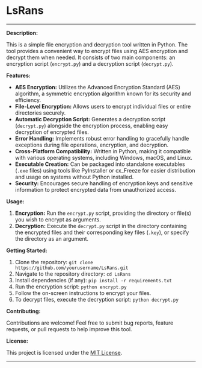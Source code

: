 # LsRans
---

**Description:**

This is a simple file encryption and decryption tool written in Python. The tool provides a convenient way to encrypt files using AES encryption and decrypt them when needed. It consists of two main components: an encryption script (`encrypt.py`) and a decryption script (`decrypt.py`).

**Features:**

- **AES Encryption:** Utilizes the Advanced Encryption Standard (AES) algorithm, a symmetric encryption algorithm known for its security and efficiency.
- **File-Level Encryption:** Allows users to encrypt individual files or entire directories securely.
- **Automatic Decryption Script:** Generates a decryption script (`decrypt.py`) alongside the encryption process, enabling easy decryption of encrypted files.
- **Error Handling:** Implements robust error handling to gracefully handle exceptions during file operations, encryption, and decryption.
- **Cross-Platform Compatibility:** Written in Python, making it compatible with various operating systems, including Windows, macOS, and Linux.
- **Executable Creation:** Can be packaged into standalone executables (`.exe` files) using tools like PyInstaller or cx_Freeze for easier distribution and usage on systems without Python installed.
- **Security:** Encourages secure handling of encryption keys and sensitive information to protect encrypted data from unauthorized access.

**Usage:**

1. **Encryption:** Run the `encrypt.py` script, providing the directory or file(s) you wish to encrypt as arguments.
2. **Decryption:** Execute the `decrypt.py` script in the directory containing the encrypted files and their corresponding key files (`.key`), or specify the directory as an argument.

**Getting Started:**

1. Clone the repository: `git clone https://github.com/yourusername/LsRans.git`
2. Navigate to the repository directory: `cd LsRans`
3. Install dependencies (if any): `pip install -r requirements.txt`
4. Run the encryption script: `python encrypt.py`
5. Follow the on-screen instructions to encrypt your files.
6. To decrypt files, execute the decryption script: `python decrypt.py`

**Contributing:**

Contributions are welcome! Feel free to submit bug reports, feature requests, or pull requests to help improve this tool.

**License:**

This project is licensed under the [MIT License](LICENSE).

---
